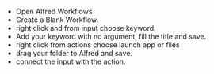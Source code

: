 * Open Alfred Workflows 
* Create a Blank Workflow. 
* right click and from input choose keyword. 
* Add your keyword  with no argument,  fill the title and save.
* right click from actions choose launch app or files 
* drag your folder to Alfred and save. 
* connect the input with the action. 

